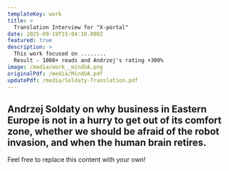```yaml
---
templateKey: work
title: >
  Translation Interview for "X-portal"
date: 2025-09-19T15:04:10.000Z
featured: true
description: >
  This work focused on ........
  Result - 1000+ reads and Andrzej's rating +300%
image: /media/work__mindUA.png
originalPdf: /media/MindUA.pdf
updatePdf: /media/Soldaty-Translation.pdf
---
```

## Andrzej Soldaty on why business in Eastern Europe is not in a hurry to get out of its comfort zone, whether we should be afraid of the robot invasion, and when the human brain retires.

Feel free to replace this content with your own!